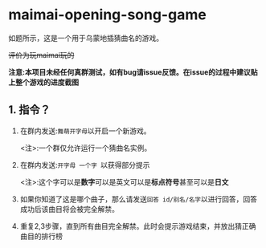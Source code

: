 # maimai-opening-song-game

如题所示，这是一个用于乌蒙地插猜曲名的游戏。

~~评价为玩maimai玩的~~

**注意:本项目未经任何真群测试，如有bug请issue反馈。在issue的过程中建议贴上整个游戏的进度截图**

## 1. 指令？

1. 在群内发送:`舞萌开字母`以开启一个新游戏。

   <注>:一个群仅允许运行一个猜曲名实例。

2. 在群内发送:`开字母 一个字 `以获得部分提示

   <注>:这个字可以是**数字**可以是英文可以是**标点符号**甚至可以是**日文**

3. 如果你知道了这是哪个曲子，那么请发送`回答 id/别名/名字`以进行回答，回答成功后该曲目将会被完全解禁。
4. 重复2,3步骤，直到所有曲目完全解禁。此时会提示游戏结束，并放出猜正确曲目的排行榜